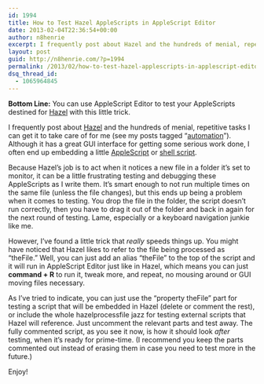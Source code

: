 ```yaml
---
id: 1994
title: How to Test Hazel AppleScripts in AppleScript Editor
date: 2013-02-04T22:36:54+00:00
author: n8henrie
excerpt: I frequently post about Hazel and the hundreds of menial, repetitive tasks I can get it to take care of for me (see my posts tagged “automation”). Although it has a great GUI interface for getting some serious work done, I often end up embedding a little AppleScript or shell script.
layout: post
guid: http://n8henrie.com/?p=1994
permalink: /2013/02/how-to-test-hazel-applescripts-in-applescript-editor/
dsq_thread_id:
  - 1065964845
---
```

**Bottom Line:** You can use AppleScript Editor to test your AppleScripts destined for <a target="_blank" href="http://www.noodlesoft.com/hazel.php">Hazel</a> with this little trick.
  
<!--more-->

I frequently post about <a target="_blank" href="http://www.noodlesoft.com/hazel.php">Hazel</a> and the hundreds of menial, repetitive tasks I can get it to take care of for me (see my posts tagged &#8220;[automation](http://n8henrie.com/tag/automation/)&#8221;). Although it has a great GUI interface for getting some serious work done, I often end up embedding a little [AppleScript](http://n8henrie.com/tag/applescript) or [shell script](http://n8henrie.com/tag/terminal/).

Because Hazel&#8217;s job is to act when it notices a new file in a folder it&#8217;s set to monitor, it can be a little frustrating testing and debugging these AppleScripts as I write them. It&#8217;s smart enough to not run multiple times on the same file (unless the file changes), but this ends up being a problem when it comes to testing. You drop the file in the folder, the script doesn&#8217;t run correctly, then you have to drag it out of the folder and back in again for the next round of testing. Lame, especially or a keyboard navigation junkie like me.

However, I&#8217;ve found a little trick that _really_ speeds things up. You might have noticed that Hazel likes to refer to the file being processed as &#8220;theFile.&#8221; Well, you can just add an alias &#8220;theFile&#8221; to the top of the script and it will run in AppleScript Editor just like in Hazel, which means you can just **command + R** to run it, tweak more, and repeat, no mousing around or GUI moving files necessary.

As I&#8217;ve tried to indicate, you can just use the &#8220;property theFile&#8221; part for testing a script that will be embedded in Hazel (delete or comment the rest), or include the whole hazelprocessfile jazz for testing external scripts that Hazel will reference. Just uncomment the relevant parts and test away. The fully commented script, as you see it now, is how it should look _after_ testing, when it&#8217;s ready for prime-time. (I recommend you keep the parts commented out instead of erasing them in case you need to test more in the future.)

Enjoy!
